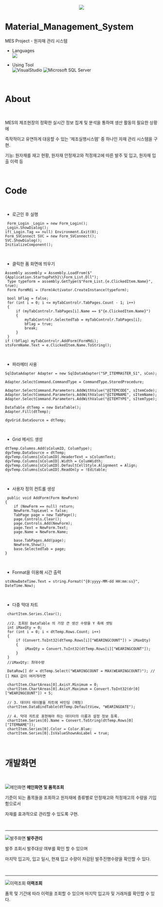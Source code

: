 <p align="center" dir="auto">
    <a target="_blank" rel="noopener noreferrer nofollow" href="https://camo.githubusercontent.com/0a8394c0ebe79b04b29d7b9d84399d07ec746f8b761c8251b8c4789ab02b541c/68747470733a2f2f726561646d652d747970696e672d7376672e6865726f6b756170702e636f6d2f3f6c696e65733d48656c6c6f3b57656c636f6d652b746f2b6d792b70726f66696c65213b486176652b612b6c6f6f6b2b61726f756e642126666f6e743d46697261253230436f646526636f6c6f723d2532334436324637392663656e7465723d747275652677696474683d323830266865696768743d3530"><img src="https://camo.githubusercontent.com/0a8394c0ebe79b04b29d7b9d84399d07ec746f8b761c8251b8c4789ab02b541c/68747470733a2f2f726561646d652d747970696e672d7376672e6865726f6b756170702e636f6d2f3f6c696e65733d48656c6c6f3b57656c636f6d652b746f2b6d792b70726f66696c65213b486176652b612b6c6f6f6b2b61726f756e642126666f6e743d46697261253230436f646526636f6c6f723d2532334436324637392663656e7465723d747275652677696474683d323830266865696768743d3530" data-canonical-src="https://readme-typing-svg.herokuapp.com/?lines=Hello;Welcome+to+my+profile!;Have+a+look+around!&amp;font=Fira%20Code&amp;color=%23D62F79&amp;center=true&amp;width=280&amp;height=50" style="max-width: 100%;"></a>
</p>

# Material_Management_System
MES Project - 원자재 관리 시스템

- Languages <br/><img src="https://camo.githubusercontent.com/dd433625a6e00049c26f08143705ff9e32d5da44f503f1be133664b11e37e34b/68747470733a2f2f696d672e736869656c64732e696f2f62616467652f432532332d3233393132303f7374796c653d666f722d7468652d6261646765266c6f676f3d632d7368617270266c6f676f436f6c6f723d7768697465" data-canonical-src="https://img.shields.io/badge/C%23-239120?style=for-the-badge&amp;logo=c-sharp&amp;logoColor=white" style="max-width: 100%;">

- Using Tool <br/>
<img alt="VisualStudio" src ="https://img.shields.io/badge/VisualStudio-5C2D91.svg?&style=for-the-badge&logo=VisualStudio&logoColor=Magenta "/> <img alt="Microsoft SQL Server" src ="https://img.shields.io/badge/Microsoft SQL Server-CC2927.svg?&style=for-the-badge&logo=Microsoft SQL Server&logoColor=sirver"/>

<br/>

# About

<br/>

<P>MES의 제조현장의 정확한 실시간 정보 집계 및 분석을 통하여 생산 활동의 필요한 상황에</P>
<P>즉작적이고 유연하게 대응할 수 있는 '제조실행시스템' 중 하나인 자재 관리 시스템을 구현.</P>
<P>기능: 원자재를 재고 현황, 원자재 안정재고와 적정재고에 따른 발주 및 입고, 원자재 입출 이력 등</P>

<br/>

# Code

<br/>

- 로근인 후 실행
```
 Form_Login _Login = new Form_Login();
_Login.ShowDialog();
if(_Login.Tag == null) Environment.Exit(0);
Form_SVConnect SVC = new Form_SVConnect();
SVC.ShowDialog();
InitializeComponent();
```

<br/>

- 클릭한 품 화면에 띄우기
```
Assembly assembly = Assembly.LoadFrom($"{Application.StartupPath}\\Form_List.Dll");
 Type typeform = assembly.GetType($"Form_List.{e.ClickedItem.Name}", true);
 Form FormMdi = (Form)Activator.CreateInstance(typeform);

 bool bFlag = false;
 for (int i = 0; i <= myTabControlr.TabPages.Count - 1; i++)
 {
     if (myTabControlr.TabPages[i].Name == $"{e.ClickedItem.Name}")
     {
         myTabControlr.SelectedTab = myTabControlr.TabPages[i];
         bFlag = true;
         break;
     }
 }
if (!bFlag) myTabControlr.AddForm(FormMdi);
stsFormName.Text = e.ClickedItem.Name.ToString();
```

<br/>

- 파라메터 사용
```
SqlDataAdapter Adapter = new SqlDataAdapter("SP_ITEMMASTER_S1", sCon);

Adapter.SelectCommand.CommandType = CommandType.StoredProcedure;

Adapter.SelectCommand.Parameters.AddWithValue("@ITEMCODE", sItemCode);
Adapter.SelectCommand.Parameters.AddWithValue("@ITEMNAME", sItemName);
Adapter.SelectCommand.Parameters.AddWithValue("@ITEMTYPE", sItemType);

DataTable dtTemp = new DataTable();
Adapter.Fill(dtTemp);

dgvGrid.DataSource = dtTemp;
```

<br/>

- Grid 메서드 생성
```
dtTemp.Columns.Add(sColumID, ColumType);
dgvTemp.DataSource = dtTemp;
dgvTemp.Columns[sColumID].HeaderText = sColumnText;
dgvTemp.Columns[sColumID].Width = ColumWidth;
dgvTemp.Columns[sColumID].DefaultCellStyle.Alignment = Align;
dgvTemp.Columns[sColumID].ReadOnly = !Editable;
```

<br/>

- 사용자 정의 컨트롤 생성
```
 public void AddForm(Form NewForm)
{
    if (NewForm == null) return;  
    NewForm.TopLevel = false;     
    TabPage page = new TabPage(); 
    page.Controls.Clear();        
    page.Controls.Add(NewForm);   
    page.Text = NewForm.Text;     
    page.Name = NewForm.Name;     

    base.TabPages.Add(page);      
    NewForm.Show();               
    base.SelectedTab = page;      
}
```

<br/>

- Format을 이용해 시간 출력
```
stsNowDateTime.Text = string.Format("{0:yyyy-MM-dd HH:mm:ss}", DateTime.Now);
```

<br/>

- 다중 막대 차트
```
 chartItem.Series.Clear();
                
 //2. 조회된 DataTable 의 가장 큰 생산 수량을 Y 축에 셋팅
 int iMaxQty = 0;
 for (int i = 0; i < dtTemp.Rows.Count; i++)
 {
     if (Convert.ToInt32(dtTemp.Rows[i]["WEARINGCOUNT"]) > iMaxQty)
     {
         iMaxQty = Convert.ToInt32(dtTemp.Rows[i]["WEARINGCOUNT"]);
     }
 }
 //iMaxQty: 최대수량
 
 DataRow[] dr = dtTemp.Select("WEARINGCOUNT = MAX(WEARINGCOUNT)"); // [] MAX 값이 여러개라면

 chartItem.ChartAreas[0].AxisY.Minimum = 0;
 chartItem.ChartAreas[0].AxisY.Maximum = Convert.ToInt32(dr[0]["WEARINGCOUNT"]) + 5;
 
 // 3. 데이터 테이블을 차트에 바인딩 (매핑)
 chartItem.DataBindTable(dtTemp.DefaultView, "WEARINGDATE");

 // 4. 막대 차트로 표현해야 하는 데이터의 이름과 설정 정보 등록.
 chartItem.Series[0].Name = Convert.ToString(dtTemp.Rows[0]["ITEMNAME"]);
 chartItem.Series[0].Color = Color.Blue;        
 chartItem.Series[0].IsValueShownAsLabel = true;
```

<br/>

# 개발화면

<br/>

![메인화면](https://github.com/roving324/Material_Management_System/blob/master/Img/Main.PNG)
**메인화면 및 품목조회**
<p>기준이 되는 품목들을 조회하고 원자재에 종류별로 안정재고와 적정재고의 수량을 기입함으로서</p>
<p>자재를 효과적으로 관리할 수 있도록 구현.</p>

<br/>
<hr/>

![발주화면](https://github.com/roving324/Material_Management_System/blob/master/Img/Order.PNG)
**발주관리**
<p>발주 조회시 발주대상 여부를 확인 할 수 있으며 </p>
<p>마지막 입고자, 입고 일시, 현재 입고 수량이 차감된 발주진행수량을 확인할 수 있다.</p>

<br/>
<hr/>

![이력조회](https://github.com/roving324/Material_Management_System/blob/master/Img/List.PNG)
**이력조회**
<p>품목 및 기간에 따라 이력을 조회할 수 있으며 마지막 입고자 및 거래처를 확인할 수 있다.</p>
